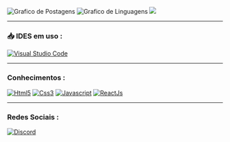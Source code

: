 <!-- Edição de Perfil INICIO -->

<p align="left">
    <img src="https://github-readme-stats.vercel.app/api?username=fwoliveira&show_icons=true&custom_title=Francisco-William&title_color=00BFFF&bg_color=00000000&text_color=00BFFF&count_private=true&icon_color=ffffff&border_color=00000000" alt="Grafico de Postagens"/>
    <img src="https://github-readme-stats.vercel.app/api/top-langs/?username=fwoliveira&layout=compact&title_color=00BFFF&bg_color=00000000&text_color=00BFFF&count_private=true&icon_color=00BFFF&border_color=00000000&show_icons=true&custom_title=Linguagens mais usadas" alt="Grafico de Linguagens"/>
    <img src="https://discord.c99.nl/widget/theme-4/908158924258152478.png"/>
    <hr>
<h3>📥 IDES em uso :</h3>
<a href="https://pt.wikipedia.org/wiki/Visual_Studio_Code"> <img alt="Visual Studio Code" src="https://img.shields.io/badge/VisualStudioCode-0078d7.svg?style=for-the-badge&logo=visual-studio-code&logoColor=white"/>
</a>
    <hr>
<h3>Conhecimentos :</h3>
<a href="https://pt.wikipedia.org/wiki/HTML5"> <img alt="Html5" src="https://img.shields.io/badge/html5-%23E34F26.svg?style=for-the-badge&logo=html5&logoColor=white"/></a>
<a href="https://pt.wikipedia.org/wiki/CSS3"> <img alt="Css3" src="https://img.shields.io/badge/css3-%231572B6.svg?style=for-the-badge&logo=css3&logoColor=white"/></a>
<a href="https://pt.wikipedia.org/wiki/JavaScript"> <img alt="Javascript" src="https://img.shields.io/badge/javascript-%23323330.svg?style=for-the-badge&logo=javascript&logoColor=%23F7DF1E"/></a>
<a href="https://pt.wikipedia.org/wiki/React_(JavaScript)"> <img alt="ReactJs" src="https://img.shields.io/badge/ReactJs-%2320232a.svg?style=for-the-badge&logo=react&logoColor=%2361DAFB"/></a>
    <hr>
<h3>Redes Sociais :</h3>    
<a href="https://discord.gg/exX6rNenXq"> <img alt="Discord" src="https://img.shields.io/badge/Discord-%237289DA.svg?style=for-the-badge&logo=discord&logoColor=white"/></a>
    
<!-- Edição de Perfil FIM -->
